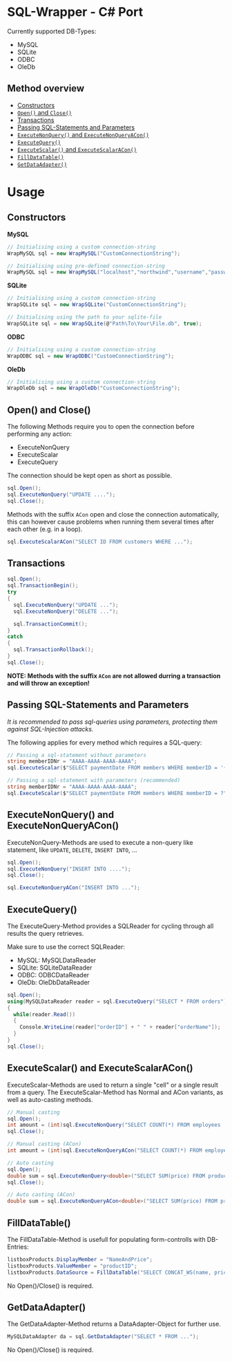 # SQL-Wrapper - C# Port

Currently supported DB-Types:
- MySQL
- SQLite
- ODBC
- OleDb

## Method overview

- [Constructors](https://github.com/TobiHatti/SQL-Wrapper-Classes/tree/master/Finished/C%23#constructors)
- [`Open()` and `Close()`](https://github.com/TobiHatti/SQL-Wrapper-Classes/tree/master/Finished/C%23#cpen-and-close)
- [Transactions](https://github.com/TobiHatti/SQL-Wrapper-Classes/tree/master/Finished/C%23#transactions)
- [Passing SQL-Statements and Parameters](https://github.com/TobiHatti/SQL-Wrapper-Classes/tree/master/Finished/C%23#passing-sql-statements-and-parameters)
- [`ExecuteNonQuery()` and `ExecuteNonQueryACon()`](https://github.com/TobiHatti/SQL-Wrapper-Classes/tree/master/Finished/C%23#executenonquery-and-executenonqueryacon)
- [`ExecuteQuery()`](https://github.com/TobiHatti/SQL-Wrapper-Classes/tree/master/Finished/C%23#executequery)
- [`ExecuteScalar()` and `ExecuteScalarACon()`](https://github.com/TobiHatti/SQL-Wrapper-Classes/tree/master/Finished/C%23#executescalar-and-executescalaracon)
- [`FillDataTable()`](https://github.com/TobiHatti/SQL-Wrapper-Classes/tree/master/Finished/C%23#filldatatable)
- [`GetDataAdapter()`](https://github.com/TobiHatti/SQL-Wrapper-Classes/tree/master/Finished/C%23#getdataadapter)

# Usage

## Constructors

__MySQL__
```cs
// Initialising using a custom connection-string
WrapMySQL sql = new WrapMySQL("CustomConnectionString");

// Initialising using pre-defined connection-string
WrapMySQL sql = new WrapMySQL("localhost","northwind","username","password");
```
__SQLite__
```cs
// Initialising using a custom connection-string
WrapSQLite sql = new WrapSQLite("CustomConnectionString");

// Initialising using the path to your sqlite-file
WrapSQLite sql = new WrapSQLite(@"Path\To\Your\File.db", true);
```
__ODBC__
```cs
// Initialising using a custom connection-string
WrapODBC sql = new WrapODBC("CustomConnectionString");
```

__OleDb__
```cs
// Initialising using a custom connection-string
WrapOleDb sql = new WrapOleDb("CustomConnectionString");
```

## Open() and Close()

The following Methods require you to open the connection before performing any action:
- ExecuteNonQuery
- ExecuteScalar
- ExecuteQuery

The connection should be kept open as short as possible.
```cs
sql.Open();
sql.ExecuteNonQuery("UPDATE ....");
sql.Close();
```

Methods with the suffix `ACon` open and close the connection automatically, this can however cause problems when running them several times after each other (e.g. in a loop). 

```cs
sql.ExecuteScalarACon("SELECT ID FROM customers WHERE ...");
```

## Transactions

```cs
sql.Open();
sql.TransactionBegin();
try
{
  sql.ExecuteNonQuery("UPDATE ...");
  sql.ExecuteNonQuery("DELETE ...");

  sql.TransactionCommit();
}
catch
{
  sql.TransactionRollback();
}
sql.Close();
```
__NOTE: Methods with the suffix `ACon` are not allowed durring a transaction and will throw an exception!__

## Passing SQL-Statements and Parameters

_It is recommended to pass sql-queries using parameters, protecting them against SQL-Injection attacks._

The following applies for every method which requires a SQL-query:
```cs
// Passing a sql-statement without parameters
string memberIDNr = "AAAA-AAAA-AAAA-AAAA";
sql.ExecuteScalar($"SELECT paymentDate FROM members WHERE memberID = '{memberIDNr}'");

// Passing a sql-statement with parameters (recommended)
string memberIDNr = "AAAA-AAAA-AAAA-AAAA";
sql.ExecuteScalar($"SELECT paymentDate FROM members WHERE memberID = ?", memberIDNr);
```

## ExecuteNonQuery() and ExecuteNonQueryACon()

ExecuteNonQuery-Methods are used to execute a non-query like statement, like `UPDATE`, `DELETE`, `INSERT INTO`, ...

```cs
sql.Open();
sql.ExecuteNonQuery("INSERT INTO ....");
sql.Close();
```

```cs
sql.ExecuteNonQueryACon("INSERT INTO ...");
```

## ExecuteQuery()

The ExecuteQuery-Method provides a SQLReader for cycling through all results the query retrieves.

Make sure to use the correct SQLReader:
- MySQL: MySQLDataReader
- SQLite: SQLiteDataReader
- ODBC: ODBCDataReader
- OleDb: OleDbDataReader

```cs
sql.Open();
using(MySQLDataReader reader = sql.ExecuteQuery("SELECT * FROM orders"))
{
  while(reader.Read())
  {
    Console.WriteLine(reader["orderID"] + " " + reader["orderName"]);
  }
}
sql.Close();
```

## ExecuteScalar() and ExecuteScalarACon()

ExecuteScalar-Methods are used to return a single "cell" or a single result from a query.
The ExecuteScalar-Method has Normal and ACon variants, as well as auto-casting methods.

```cs
// Manual casting
sql.Open();
int amount = (int)sql.ExecuteNonQuery("SELECT COUNT(*) FROM employees ...");
sql.Close();
```

```cs
// Manual casting (ACon)
int amount = (int)sql.ExecuteNonQueryACon("SELECT COUNT(*) FROM employees ...");
```

```cs
// Auto casting
sql.Open();
double sum = sql.ExecuteNonQuery<double>("SELECT SUM(price) FROM products ...");
sql.Close();
```

```cs
// Auto casting (ACon)
double sum = sql.ExecuteNonQueryACon<double>("SELECT SUM(price) FROM products ...");
```

## FillDataTable()

The FillDataTable-Method is usefull for populating form-controlls with DB-Entries:
```cs
listboxProducts.DisplayMember = "NameAndPrice";
listboxProducts.ValueMember = "productID";
listboxProducts.DataSource = FillDataTable("SELECT CONCAT_WS(name, price) AS NameAndPrice, productID FROM products");
```
No Open()/Close() is required.

## GetDataAdapter()

The GetDataAdapter-Method returns a DataAdapter-Object for further use.
```cs
MySQLDataAdapter da = sql.GetDataAdapter("SELECT * FROM ...");
```
No Open()/Close() is required.
